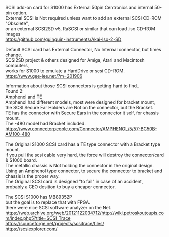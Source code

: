 SCSI add-on card for S1000 has External 50pin Centronics and internal 50-pin option. </br>
External SCSI is Not required unless want to add an external SCSI CD-ROM "Obsolete", </br>
or an external SCSI2SD v5, RaSCSI or similar that can load .iso CD-ROM images </br>
https://github.com/guinguin-instruments/Akai-Iso-2-SD

Default SCSI card has External Connector, No Internal connector, but times change. </br>
SCSI2SD project & others designed for Amiga, Atari and Macintosh computers, </br>
works for S1000 to emulate a HardDrive or scsi CD-ROM. </br>
https://www.gee-jee.net/?m=201906 </br>

Information about those SCSI connectors is getting hard to find.. </br>
Found 2: </br>
Amphenol and TE </br>
Amphenol had different models, most were designed for bracket mount,  </br>
the SCSI Secure Ear Holders are Not on the connector, but the Bracket. </br>
TE has the connector with Secure Ears in the connector it self, for chassis mount. </br>
The -480 model had Bracket included. </br>
https://www.connectorpeople.com/Connector/AMPHENOL/5/57-BC50B-AM100-480 </br>

The Original S1000 SCSI card has a TE type connector with a Bracket type mount. </br>
if you pull the scsi cable very hard, the force will destroy the connector/card & S1000 board. </br>
The metallic chassis is Not holding the connector in the original design. </br>
Using an Amphenol type connector, to secure the connector to bracket and chassis is the proper way. </br>
The Original SCSI card is designed "to fail" in case of an accident, </br>
probably a CEO desition to buy a cheaper connector. </br>

The SCSI S1000 has MB89352P </br>
but the goal is to replace that with FPGA. </br>
there were nice SCSI software analyzer on the Net. </br>
https://web.archive.org/web/20121122034712/http://wiki.petroskoutoupis.com/index.php5?title=SCSI_Trace </br>
https://sourceforge.net/projects/scsitrace/files/ </br>
https://scsiexplorer.com/ </br>
